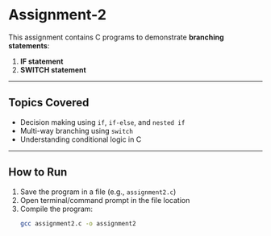 # Assignment-2

This assignment contains C programs to demonstrate **branching statements**:
1. **IF statement**
2. **SWITCH statement**

---

## Topics Covered
- Decision making using `if`, `if-else`, and `nested if`
- Multi-way branching using `switch`
- Understanding conditional logic in C

---

## How to Run
1. Save the program in a file (e.g., `assignment2.c`)  
2. Open terminal/command prompt in the file location  
3. Compile the program:
   ```bash
   gcc assignment2.c -o assignment2
